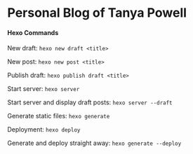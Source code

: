 # Personal Blog of Tanya Powell

#### Hexo Commands
New draft: `hexo new draft <title>`

New post: `hexo new post <title>`

Publish draft: `hexo publish draft <title>`

Start server: `hexo server`

Start server and display draft posts: `hexo server --draft`

Generate static files: `hexo generate`

Deployment: `hexo deploy`

Generate and deploy straight away: `hexo generate --deploy`
